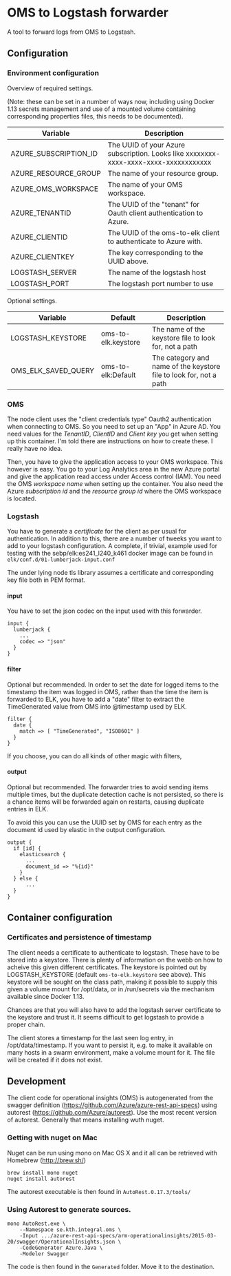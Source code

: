 # OMS to Logstash forwarder

A tool to forward logs from OMS to Logstash.

## Configuration

### Environment configuration

Overview of required settings.

(Note: these can be set in a number of ways now, including using Docker 1.13 secrets management and
use of a mounted volume containing corresponding properties files, this needs to be documented).

| Variable | Description |
|----------|-------------|
| AZURE_SUBSCRIPTION_ID | The UUID of your Azure subscription. Looks like xxxxxxxx-xxxx-xxxx-xxxx-xxxxxxxxxxxx |
| AZURE_RESOURCE_GROUP | The name of your resource group. |
| AZURE_OMS_WORKSPACE | The name of your OMS workspace. |
| AZURE_TENANTID | The UUID of the "tenant" for Oauth client authentication to Azure. |
| AZURE_CLIENTID | The UUID of the oms-to-elk client to authenticate to Azure with. |
| AZURE_CLIENTKEY | The key corresponding to the UUID above. |
| LOGSTASH_SERVER | The name of the logstash host |
| LOGSTASH_PORT | The logstash port number to use |

Optional settings.

| Variable | Default | Description |
|----------|---------|-------------|
| LOGSTASH_KEYSTORE | oms-to-elk.keystore | The name of the keystore file to look for, not a path |
| OMS_ELK_SAVED_QUERY | oms-to-elk:Default | The category and name of the keystore file to look for, not a path |


### OMS

The node client uses the "client credentials type" Oauth2 authentication when 
connecting to OMS. So you need to set up an "App" in Azure AD. You need values
for the _TenantID_, _ClientID_ and _Client key_ you get when setting 
up this container. I'm told there are instructions on how to create these.
I really have no idea. 

Then, you have to give the application access to your OMS workspace. This however
is easy. You go to your Log Analytics area in the new Azure portal and give the
application read access under Access control (IAM). You need the OMS 
_workspace name_ when setting up the container.
You also need the Azure _subscription id_ and the _resource group id_ where
the OMS workspace is located.

### Logstash

You have to generate a _certificate_ for the client as per usual for authentication.
In addition to this, there are a number of tweeks you want to add to your logstash
configuration. A complete, if trivial, example used for testing with the 
sebp/elk:es241_l240_k461 docker image can be found in
`elk/conf.d/01-lumberjack-input.conf`

The under lying node tls library assumes a certificate and corresponding key file
both in PEM format.

#### input

You have to set the json codec on the input used with this forwarder.

```
input {
  lumberjack {
    ...
    codec => "json"
  }
}
```

#### filter

Optional but recommended.
In order to set the date for logged items to the timestamp the item was logged in OMS, 
rather than the time the item is forwarded to ELK, you have to add a "date" filter to
extract the TimeGenerated value from OMS into @timestamp used by ELK.

```
filter {
  date {
    match => [ "TimeGenerated", "ISO8601" ]
  }
}
```

If you choose, you can do all kinds of other magic with filters,  

#### output

Optional but recommended. The forwarder tries to avoid sending items multiple times,
but the duplicate detection cache is not persisted, so there is a chance items will
be forwarded again on restarts, causing duplicate entries in ELK.

To avoid this you can use the UUID set by OMS for each entry as the document id used 
by elastic in the output configuration.

```
output {
  if [id] {
    elasticsearch {
      ...
      document_id => "%{id}"
    }
  } else {
      ...
  }
}
```

## Container configuration

### Certificates and persistence of timestamp

The client needs a certificate to authenticate to logstash. These have to
be stored into a keystore. There is plenty of information on the webb on
how to acheive this given different certificates. The keystore is pointed
out by LOGSTASH_KEYSTORE (default `oms-to-elk.keystore` see above). This
keystore will be sought on the class path, making it possible to supply
this given a volume mount for /opt/data, or in /run/secrets via the 
mechanism available since Docker 1.13.

Chances are that you will also have to add the logstash server certificate
to the keystore and trust it. It seems difficult to get logstash to provide
a proper chain.

The client stores a timestamp for the last seen log entry, in /opt/data/timestamp.
If you want to persist it, e.g. to make it available on many hosts in a
swarm environment, make a volume mount for it. The file will be created
if it does not exist.

## Development

The client code for operational insights (OMS) is autogenerated from the
swagger definition (https://github.com/Azure/azure-rest-api-specs) 
using autorest (https://github.com/Azure/autorest). Use the most recent
version of autorest. Generally that means installing wuth nuget.

### Getting with nuget on Mac

Nuget can be run using mono on Mac OS X and it all can be retrieved with
Homebrew (http://brew.sh/)

```
brew install mono nuget
nuget install autorest
```

The autorest executable is then found in `AutoRest.0.17.3/tools/`

### Using Autorest to generate sources.

```
mono AutoRest.exe \
    --Namespace se.kth.integral.oms \
    -Input .../azure-rest-api-specs/arm-operationalinsights/2015-03-20/swagger/OperationalInsights.json \
    -CodeGenerator Azure.Java \
    -Modeler Swagger
```

The code is then found in the `Generated` folder. Move it to the destination.